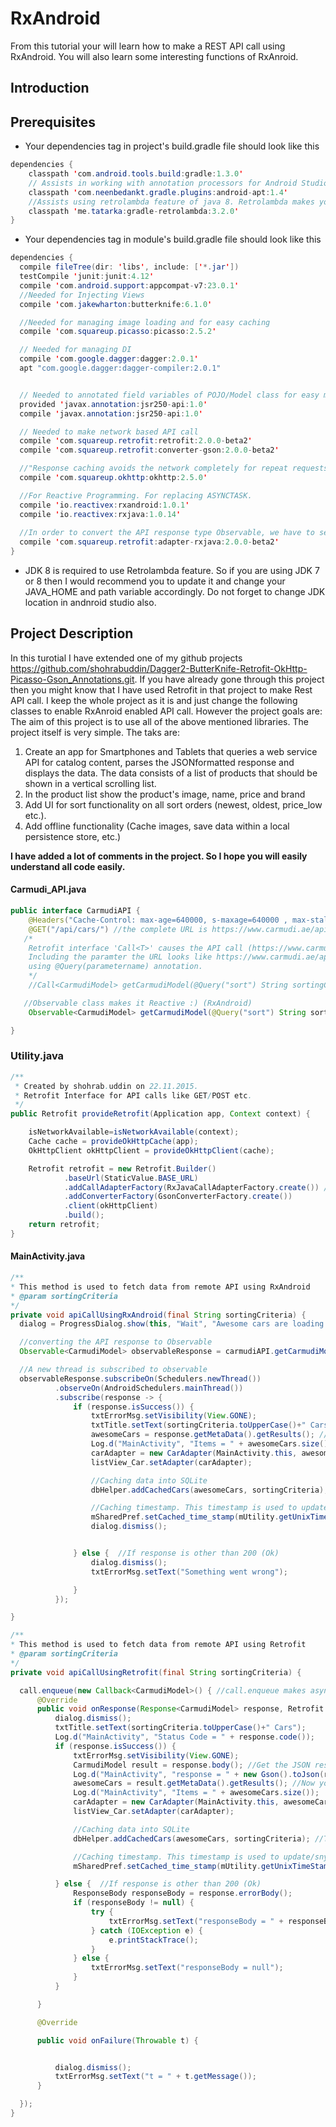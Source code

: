 # RxAndroid
From this tutorial your will learn how to make a REST API call using RxAndroid. You will also learn some interesting functions of RxAnroid.

## Introduction


## Prerequisites

* Your dependencies tag in project's build.gradle file should look like this
```java
dependencies {
    classpath 'com.android.tools.build:gradle:1.3.0'
    // Assists in working with annotation processors for Android Studio.
    classpath 'com.neenbedankt.gradle.plugins:android-apt:1.4'
    //Assists using retrolambda feature of java 8. Retrolambda makes your code more readable by hiding a lot of boilerplate code.
    classpath 'me.tatarka:gradle-retrolambda:3.2.0'
}
  ```
* Your dependencies tag in module's build.gradle file should look like this
```java
dependencies {
  compile fileTree(dir: 'libs', include: ['*.jar'])
  testCompile 'junit:junit:4.12'
  compile 'com.android.support:appcompat-v7:23.0.1'
  //Needed for Injecting Views
  compile 'com.jakewharton:butterknife:6.1.0'

  //Needed for managing image loading and for easy caching
  compile 'com.squareup.picasso:picasso:2.5.2'

  // Needed for managing DI
  compile 'com.google.dagger:dagger:2.0.1'
  apt "com.google.dagger:dagger-compiler:2.0.1"


  // Needed to annotated field variables of POJO/Model class for easy mapping with JSON fields
  provided 'javax.annotation:jsr250-api:1.0'
  compile 'javax.annotation:jsr250-api:1.0'

  // Needed to make network based API call
  compile 'com.squareup.retrofit:retrofit:2.0.0-beta2'
  compile 'com.squareup.retrofit:converter-gson:2.0.0-beta2'

  //"Response caching avoids the network completely for repeat requests" - http://square.github.io/okhttp/
  compile 'com.squareup.okhttp:okhttp:2.5.0'

  //For Reactive Programming. For replacing ASYNCTASK.
  compile 'io.reactivex:rxandroid:1.0.1'
  compile 'io.reactivex:rxjava:1.0.14'
  
  //In order to convert the API response type Observable, we have to set the call adapter to RxJavaCallAdapter.
  compile 'com.squareup.retrofit:adapter-rxjava:2.0.0-beta2'
}
  ```
* JDK 8 is required to use Retrolambda feature. So if you are using JDK 7 or 8 then I would recommend you to update it and change your JAVA_HOME and path variable accordingly. Do not forget to change JDK location in andnroid studio also.


## Project Description
In this turotial I have extended one of my github projects https://github.com/shohrabuddin/Dagger2-ButterKnife-Retrofit-OkHttp-Picasso-Gson_Annotations.git. If you have already gone through this project then you might know that I have used Retrofit in that project to make Rest API call. I keep the whole project as it is and just change the following classes to enable RxAnroid enabled API call. However the project goals are:
The aim of this project is to use all of the above mentioned libraries. The project itself is very simple. The taks are:

1. Create an app for Smartphones and Tablets that queries a web service API for catalog
content, parses the JSONformatted response and displays the data. The data consists of a list of products that should be shown in a vertical scrolling list.
2. In the product list show the product's image, name, price and brand
3. Add UI for sort functionality on all sort orders (newest, oldest, price_low etc.).
4. Add offline functionality (Cache images, save data within a local persistence store, etc.)


__I have added a lot of comments in the project. So I hope you will easily understand all code easily.__

#### Carmudi_API.java
```java
public interface CarmudiAPI {
    @Headers("Cache-Control: max-age=640000, s-maxage=640000 , max-stale=2419200") // This is optional
    @GET("/api/cars/") //the complete URL is https://www.carmudi.ae/api/cars/ (https://www.carmudi.ae is the base URL which is available in StaticValue class)
   /*
    Retrofit interface 'Call<T>' causes the API call (https://www.carmudi.ae/api/cars). The URL takes a query parameter called 'sort'.
    Including the paramter the URL looks like https://www.carmudi.ae/api/cars/sort:[value] (value could be newest, oldest etc). You can add query parameter by
    using @Query(parametername) annotation.
    */
    //Call<CarmudiModel> getCarmudiModel(@Query("sort") String sortingCriteria);

   //Observable class makes it Reactive :) (RxAndroid)
    Observable<CarmudiModel> getCarmudiModel(@Query("sort") String sortingCriteria);

}
```

### Utility.java
```java
/**
 * Created by shohrab.uddin on 22.11.2015.
 * Retrofit Interface for API calls like GET/POST etc.
 */
public Retrofit provideRetrofit(Application app, Context context) {

    isNetworkAvailable=isNetworkAvailable(context);
    Cache cache = provideOkHttpCache(app);
    OkHttpClient okHttpClient = provideOkHttpClient(cache);

    Retrofit retrofit = new Retrofit.Builder()
            .baseUrl(StaticValue.BASE_URL)
            .addCallAdapterFactory(RxJavaCallAdapterFactory.create()) //In order to convert the API response type Observable, we have to set the call adapter to RxJavaCallAdapter.
            .addConverterFactory(GsonConverterFactory.create())
            .client(okHttpClient)
            .build();
    return retrofit;
}
```

#### MainActivity.java
```java
/**
* This method is used to fetch data from remote API using RxAndroid
* @param sortingCriteria
*/
private void apiCallUsingRxAndroid(final String sortingCriteria) {
  dialog = ProgressDialog.show(this, "Wait", "Awesome cars are loading for you...");

  //converting the API response to Observable
  Observable<CarmudiModel> observableResponse = carmudiAPI.getCarmudiModel(sortingCriteria);

  //A new thread is subscribed to observable
  observableResponse.subscribeOn(Schedulers.newThread())
          .observeOn(AndroidSchedulers.mainThread())
          .subscribe(response -> {
              if (response.isSuccess()) {
                  txtErrorMsg.setVisibility(View.GONE);
                  txtTitle.setText(sortingCriteria.toUpperCase()+" Cars");
                  awesomeCars = response.getMetaData().getResults(); //Now you can access all fields of CarmudiModel class in familiar OOP Style
                  Log.d("MainActivity", "Items = " + awesomeCars.size());
                  carAdapter = new CarAdapter(MainActivity.this, awesomeCars);
                  listView_Car.setAdapter(carAdapter);

                  //Caching data into SQLite
                  dbHelper.addCachedCars(awesomeCars, sortingCriteria); //Traditional Way

                  //Caching timestamp. This timestamp is used to update/snychronize local SQLite DB with remote DB
                  mSharedPref.setCached_time_stamp(mUtility.getUnixTimeStamp());
                  dialog.dismiss();


              } else {  //If response is other than 200 (Ok)
                  dialog.dismiss();
                  txtErrorMsg.setText("Something went wrong");

              }
          });

}

/**
* This method is used to fetch data from remote API using Retrofit
* @param sortingCriteria
*/
private void apiCallUsingRetrofit(final String sortingCriteria) {

  call.enqueue(new Callback<CarmudiModel>() { //call.enqueue makes asynchronous call of API, call.create makes synchronous call
      @Override
      public void onResponse(Response<CarmudiModel> response, Retrofit retrofit) {
          dialog.dismiss();
          txtTitle.setText(sortingCriteria.toUpperCase()+" Cars");
          Log.d("MainActivity", "Status Code = " + response.code());
          if (response.isSuccess()) {
              txtErrorMsg.setVisibility(View.GONE);
              CarmudiModel result = response.body(); //Get the JSON response which is mapped to CarmudiModel POJO class (MAGIC!!). No JSON parsing is needed at all!!
              Log.d("MainActivity", "response = " + new Gson().toJson(result));
              awesomeCars = result.getMetaData().getResults(); //Now you can access all fields of CarmudiModel class in familiar OOP Style
              Log.d("MainActivity", "Items = " + awesomeCars.size());
              carAdapter = new CarAdapter(MainActivity.this, awesomeCars);
              listView_Car.setAdapter(carAdapter);

              //Caching data into SQLite
              dbHelper.addCachedCars(awesomeCars, sortingCriteria); //Traditional Way

              //Caching timestamp. This timestamp is used to update/snychronize local SQLite DB with remote DB
              mSharedPref.setCached_time_stamp(mUtility.getUnixTimeStamp());

          } else {  //If response is other than 200 (Ok)
              ResponseBody responseBody = response.errorBody();
              if (responseBody != null) {
                  try {
                      txtErrorMsg.setText("responseBody = " + responseBody.string());
                  } catch (IOException e) {
                      e.printStackTrace();
                  }
              } else {
                  txtErrorMsg.setText("responseBody = null");
              }
          }

      }

      @Override

      public void onFailure(Throwable t) {


          dialog.dismiss();
          txtErrorMsg.setText("t = " + t.getMessage());
      }

  });
}
```

